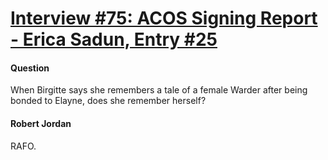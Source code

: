 # [Interview #75: ACOS Signing Report - Erica Sadun, Entry #25](https://www.theoryland.com/intvmain.php?i=75#25)

#### Question

When Birgitte says she remembers a tale of a female Warder after being bonded to Elayne, does she remember herself?

#### Robert Jordan

RAFO.

